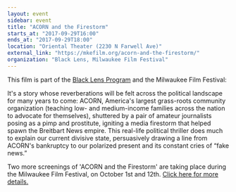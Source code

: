 ```yaml
---
layout: event
sidebar: event
title: "ACORN and the Firestorm"
starts_at: "2017-09-29T16:00"
ends_at: "2017-09-29T18:00"
location: "Oriental Theater (2230 N Farwell Ave)"
external_link: "https://mkefilm.org/acorn-and-the-firestorm/"
organization: "Black Lens, Milwaukee Film Festival"
---
```


This film is part of the [Black Lens Program](https://mkefilm.org/black-lens-2017/) and the Milwaukee Film Festival:

It's a story whose reverberations will be felt across the political landscape for many years to come: ACORN, America's largest grass-roots community organization (teaching low- and medium-income families across the nation to advocate for themselves), shuttered by a pair of amateur journalists posing as a pimp and prostitute, igniting a media firestorm that helped spawn the Breitbart News empire. This real-life political thriller does much to explain our current divisive state, persuasively drawing a line from ACORN's bankruptcy to our polarized present and its constant cries of “fake news.”

Two more screenings of 'ACORN and the Firestorm' are taking place during the Milwaukee Film Festival, on October 1st and 12th. [Click here for more details.](https://mkefilm.org/acorn-and-the-firestorm/)

